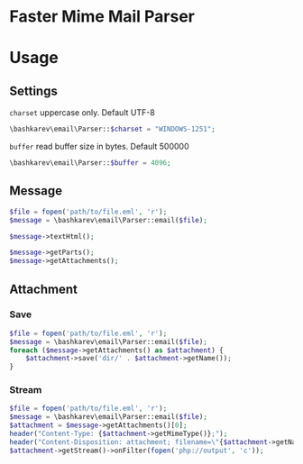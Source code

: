 Faster Mime Mail Parser
=======================


# Usage


## Settings

`charset` uppercase only. Default UTF-8
```php
\bashkarev\email\Parser::$charset = "WINDOWS-1251";
```

`buffer` read buffer size in bytes. Default 500000 
```php
\bashkarev\email\Parser::$buffer = 4096;
```

## Message
```php
$file = fopen('path/to/file.eml', 'r');
$message = \bashkarev\email\Parser::email($file);

$message->textHtml();

$message->getParts();
$message->getAttachments();


```

## Attachment

### Save
```php
$file = fopen('path/to/file.eml', 'r');
$message = \bashkarev\email\Parser::email($file);
foreach ($message->getAttachments() as $attachment) {
    $attachment->save('dir/' . $attachment->getName());
}
```

### Stream
```php
$file = fopen('path/to/file.eml', 'r');
$message = \bashkarev\email\Parser::email($file);
$attachment = $message->getAttachments()[0];
header("Content-Type: {$attachment->getMimeType()};");
header("Content-Disposition: attachment; filename=\"{$attachment->getName()}\"");
$attachment->getStream()->onFilter(fopen('php://output', 'c'));
```

